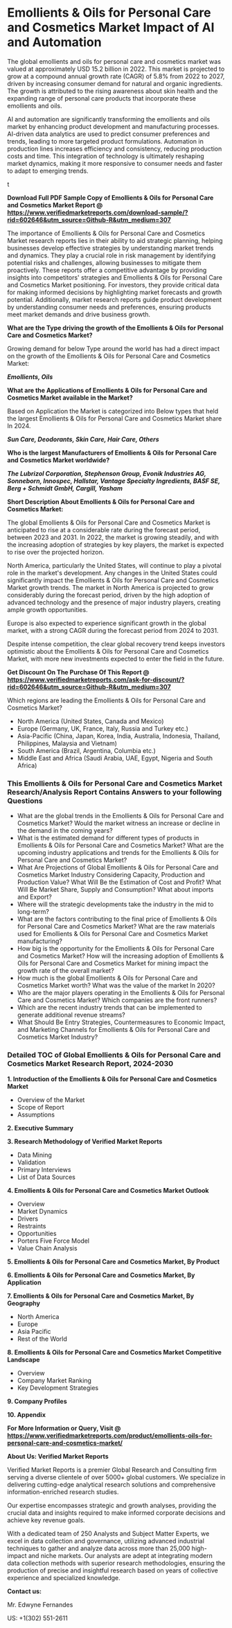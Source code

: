 <meta name="title" content="Global  Emollients & Oils for Personal Care and Cosmetics Market Impact of AI and Automation"><meta name="description" content="  The global emollients and oils for personal care and cosmetics market was valued at approximately USD 15.2 billion in 2022. This market is projected to grow at a com"><meta name="title" content=" Emollients & Oils for Personal Care and Cosmetics Market Size, Share, Scope, Trends, Growth, Opportunities, Analysis, Forecast"> <h1>Emollients & Oils for Personal Care and Cosmetics Market Impact of AI and Automation</h1> <p>The global emollients and oils for personal care and cosmetics market was valued at approximately USD 15.2 billion in 2022. This market is projected to grow at a compound annual growth rate (CAGR) of 5.8% from 2022 to 2027, driven by increasing consumer demand for natural and organic ingredients. The growth is attributed to the rising awareness about skin health and the expanding range of personal care products that incorporate these emollients and oils.</p> <p>AI and automation are significantly transforming the emollients and oils market by enhancing product development and manufacturing processes. AI-driven data analytics are used to predict consumer preferences and trends, leading to more targeted product formulations. Automation in production lines increases efficiency and consistency, reducing production costs and time. This integration of technology is ultimately reshaping market dynamics, making it more responsive to consumer needs and faster to adapt to emerging trends.</p> t</p><p id="" class=""><strong>Download Full PDF Sample Copy of Emollients & Oils for Personal Care and Cosmetics Market Report @ <a href="https://www.verifiedmarketreports.com/download-sample/?rid=602646&utm_source=Github-R&utm_medium=307" target="_blank">https://www.verifiedmarketreports.com/download-sample/?rid=602646&utm_source=Github-R&utm_medium=307</a></strong></p><p>The importance of&nbsp;Emollients & Oils for Personal Care and Cosmetics Market research reports lies in their ability to aid strategic planning, helping businesses develop effective strategies by understanding market trends and dynamics. They play a crucial role in risk management by identifying potential risks and challenges, allowing businesses to mitigate them proactively. These reports offer a competitive advantage by providing insights into competitors' strategies and Emollients & Oils for Personal Care and Cosmetics Market positioning. For investors, they provide critical data for making informed decisions by highlighting market forecasts and growth potential. Additionally, market research reports guide product development by understanding consumer needs and preferences, ensuring products meet market demands and drive business growth.</p><p><strong>What are the&nbsp;Type driving the growth of the Emollients & Oils for Personal Care and Cosmetics Market?</strong></p><p id="" class="">Growing demand for below Type around the world has had a direct impact on the growth of the Emollients & Oils for Personal Care and Cosmetics Market:</p><em><strong>Emollients, Oils</strong></em></p><strong>What are the&nbsp;Applications&nbsp;of Emollients & Oils for Personal Care and Cosmetics Market available in the Market?</strong></p><p id="" class="">Based on Application the Market is categorized into Below types that held the largest Emollients & Oils for Personal Care and Cosmetics Market share In 2024.</p><em><strong>Sun Care, Deodorants, Skin Care, Hair Care, Others</strong></em></p><strong>Who is the largest Manufacturers of Emollients & Oils for Personal Care and Cosmetics Market worldwide?</strong></p><p><em><strong>The Lubrizol Corporation, Stephenson Group, Evonik Industries AG, Sonneborn, Innospec, Hallstar, Vantage Specialty Ingredients, BASF SE, Berg + Schmidt GmbH, Cargill, Yasham</strong></em></p><p id="" class=""><strong>Short Description About Emollients & Oils for Personal Care and Cosmetics Market:</strong></p><p>The global Emollients & Oils for Personal Care and Cosmetics Market is anticipated to rise at a considerable rate during the forecast period, between 2023 and 2031. In 2022, the market is growing steadily, and with the increasing adoption of strategies by key players, the market is expected to rise over the projected horizon.</p><p>North America, particularly the United States, will continue to play a pivotal role in the market's development. Any changes in the United States could significantly impact the Emollients & Oils for Personal Care and Cosmetics Market growth trends. The market in North America is projected to grow considerably during the forecast period, driven by the high adoption of advanced technology and the presence of major industry players, creating ample growth opportunities.</p><p>Europe is also expected to experience significant growth in the global market, with a strong CAGR during the forecast period from 2024 to 2031.</p><p>Despite intense competition, the clear global recovery trend keeps investors optimistic about the Emollients & Oils for Personal Care and Cosmetics Market, with more new investments expected to enter the field in the future.</p><p id="" class=""><strong>Get Discount On The Purchase Of This Report @ <a href="https://www.verifiedmarketreports.com/ask-for-discount/?rid=602646&utm_source=Github-R&utm_medium=307" target="_blank">https://www.verifiedmarketreports.com/ask-for-discount/?rid=602646&utm_source=Github-R&utm_medium=307</a></strong></p>Which regions are leading the Emollients & Oils for Personal Care and Cosmetics Market?</p><ul><li>North America (United States, Canada and Mexico)</li><li>Europe (Germany, UK, France, Italy, Russia and Turkey etc.)</li><li>Asia-Pacific (China, Japan, Korea, India, Australia, Indonesia, Thailand, Philippines, Malaysia and Vietnam)</li><li>South America (Brazil, Argentina, Columbia etc.)</li><li>Middle East and Africa (Saudi Arabia, UAE, Egypt, Nigeria and South Africa)</li></ul><h3 id="" class="">This Emollients & Oils for Personal Care and Cosmetics Market Research/Analysis Report Contains Answers to your following Questions</h3><ul><li>What are the global trends in the Emollients & Oils for Personal Care and Cosmetics Market? Would the market witness an increase or decline in the demand in the coming years?</li><li>What is the estimated demand for different types of products in Emollients & Oils for Personal Care and Cosmetics Market? What are the upcoming industry applications and trends for the Emollients & Oils for Personal Care and Cosmetics Market?</li><li>What Are Projections of Global Emollients & Oils for Personal Care and Cosmetics Market Industry Considering Capacity, Production and Production Value? What Will Be the Estimation of Cost and Profit? What Will Be Market Share, Supply and Consumption? What about imports and Export?</li><li>Where will the strategic developments take the industry in the mid to long-term?</li><li>What are the factors contributing to the final price of Emollients & Oils for Personal Care and Cosmetics Market? What are the raw materials used for Emollients & Oils for Personal Care and Cosmetics Market manufacturing?</li><li>How big is the opportunity for the Emollients & Oils for Personal Care and Cosmetics Market? How will the increasing adoption of Emollients & Oils for Personal Care and Cosmetics Market for mining impact the growth rate of the overall market?</li><li>How much is the global Emollients & Oils for Personal Care and Cosmetics Market worth? What was the value of the market In 2020?</li><li>Who are the major players operating in the Emollients & Oils for Personal Care and Cosmetics Market? Which companies are the front runners?</li><li>Which are the recent industry trends that can be implemented to generate additional revenue streams?</li><li>What Should Be Entry Strategies, Countermeasures to Economic Impact, and Marketing Channels for Emollients & Oils for Personal Care and Cosmetics Market Industry?</li></ul><h3 id="" class="">Detailed TOC of Global Emollients & Oils for Personal Care and Cosmetics Market Research Report, 2024-2030</h3><p id="" class=""><strong>1. Introduction of the Emollients & Oils for Personal Care and Cosmetics Market</strong></p><ul><li>Overview of the Market</li><li>Scope of Report</li><li>Assumptions</li></ul><p id="" class=""><strong>2. Executive Summary</strong></p><p id="" class=""><strong>3. Research Methodology of Verified Market Reports</strong></p><ul><li>Data Mining</li><li>Validation</li><li>Primary Interviews</li><li>List of Data Sources</li></ul><p id="" class=""><strong>4. Emollients & Oils for Personal Care and Cosmetics Market Outlook</strong></p><ul><li>Overview</li><li>Market Dynamics</li><li>Drivers</li><li>Restraints</li><li>Opportunities</li><li>Porters Five Force Model</li><li>Value Chain Analysis</li></ul><p id="" class=""><strong>5. Emollients & Oils for Personal Care and Cosmetics Market, By Product</strong></p><p id="" class=""><strong>6. Emollients & Oils for Personal Care and Cosmetics Market, By Application</strong></p><p id="" class=""><strong>7. Emollients & Oils for Personal Care and Cosmetics Market, By Geography</strong></p><ul><li>North America</li><li>Europe</li><li>Asia Pacific</li><li>Rest of the World</li></ul><p id="" class=""><strong>8. Emollients & Oils for Personal Care and Cosmetics Market Competitive Landscape</strong></p><ul><li>Overview</li><li>Company Market Ranking</li><li>Key Development Strategies</li></ul><p id="" class=""><strong>9. Company Profiles</strong></p><p id="" class=""><strong>10. Appendix</strong></p><p id="" class=""><strong>For More Information or Query, Visit @ <a href="https://www.verifiedmarketreports.com/product/emollients-oils-for-personal-care-and-cosmetics-market/" target="_blank">https://www.verifiedmarketreports.com/product/emollients-oils-for-personal-care-and-cosmetics-market/</a></strong></p><p id="" class=""><strong>About Us: Verified Market Reports</strong></p><p id="" class="">Verified Market Reports is a premier Global Research and Consulting firm serving a diverse clientele of over 5000+ global customers. We specialize in delivering cutting-edge analytical research solutions and comprehensive information-enriched research studies.</p><p id="" class="">Our expertise encompasses strategic and growth analyses, providing the crucial data and insights required to make informed corporate decisions and achieve key revenue goals.</p><p id="" class="">With a dedicated team of 250 Analysts and Subject Matter Experts, we excel in data collection and governance, utilizing advanced industrial techniques to gather and analyze data across more than 25,000 high-impact and niche markets. Our analysts are adept at integrating modern data collection methods with superior research methodologies, ensuring the production of precise and insightful research based on years of collective experience and specialized knowledge.</p><p id="" class=""><strong>Contact us:</strong></p><p id="" class="">Mr. Edwyne Fernandes</p><p id="" class="">US: +1(302) 551-2611</p>